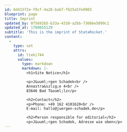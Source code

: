 ```yaml
---
id: 6d415f2e-f9cf-4a28-bab7-f625a5fe9903
blueprint: page
title: Imprint
updated_by: 075692b5-b33a-4310-a2bb-73666e5899c1
updated_at: 1709655129
subtitle: 'This is the imprint of StataRocket.'
content:
  -
    type: set
    attrs:
      id: lteki744
      values:
        type: markdown
        markdown: |-
          <h1>Site Notice</h1>

          <p>J&uuml;rgen Schadek<br />
          Annastra&szlig;e 4<br />
          83646 Bad T&ouml;lz</p>

          <h2>Contact</h2>
          <p>Phone: +49 162 4101620<br />
          E-mail: hallo@juergen-schadek.de</p>

          <h2>Person responsible for editorial</h2>
          <p>J&uuml;rgen Schadek, Adresse wie oben</p>
---
```

